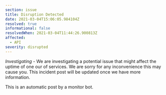 ```yaml
---
section: issue
title: Disruption Detected
date: 2021-03-04T15:06:05.984104Z
resolved: true
informational: false
resolvedWhen: 2021-03-04T11:44:26.900813Z
affected:
  - API
severity: disrupted
---
```

*Investigating* - We are investigating a potential issue that might affect the uptime of one our of services. We are sorry for any inconvenience this may cause you. This incident post will be updated once we have more information.

This is an automatic post by a monitor bot.
        